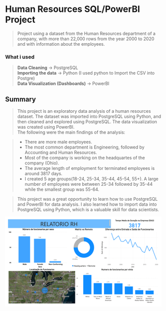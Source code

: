 # Human Resources SQL/PowerBI Project

> Project using a dataset from the Human Resources department of a company, with more than 22,000 rows from the year 2000 to 2020 and with information about the employees.

### What i used
> **Data Cleaning** -> PostgreSQL <br>
**Importing the data** -> Python (I used python to Import the CSV into Postgre)<br>
**Data Visualization (Dashboards)** -> PowerBI

## Summary
> This project is an exploratory data analysis of a human resources dataset. The dataset was imported into PostgreSQL using Python, and then cleaned and explored using PostgreSQL. The data visualization was created using PowerBI. <br>
> The following were the main findings of the analysis:


> * There are more male employees.
> * The most common department is Engineering, followed by Accounting and Human Resources.
> * Most of the company is working on the headquartes of the company (Ohio).
> * The average length of employment for terminated employees is around 3817 days.
> * I created 5 age groups(18-24, 25-34, 35-44, 45-54, 55+). A large number of employees were between 25-34 followed by 35-44 while the smallest group was 55-64.

> This project was a great opportunity to learn how to use PostgreSQL and PowerBI for data analysis. I also learned how to import data into PostgreSQL using Python, which is a valuable skill for data scientists.

![Dashboard](Dashboard-1.png "Dashboard")